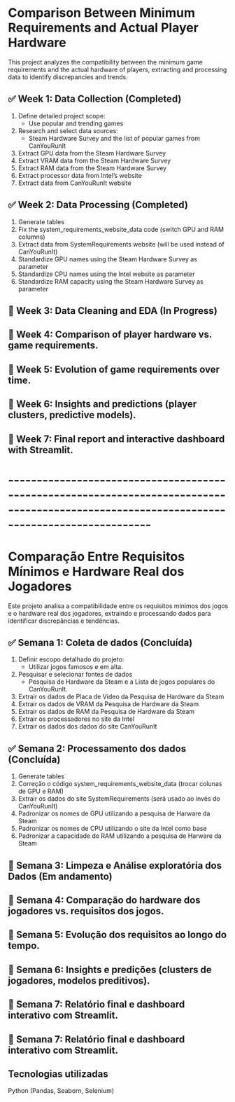 # Comparison Between Minimum Requirements and Actual Player Hardware

This project analyzes the compatibility between the minimum game requirements and the actual hardware of players, extracting and processing data to identify discrepancies and trends.

## ✅ Week 1: Data Collection (Completed)
1. Define detailed project scope:
    - Use popular and trending games
2. Research and select data sources:
    - Steam Hardware Survey and the list of popular games from CanYouRunIt
3. Extract GPU data from the Steam Hardware Survey
4. Extract VRAM data from the Steam Hardware Survey
5. Extract RAM data from the Steam Hardware Survey
6. Extract processor data from Intel’s website
7. Extract data from CanYouRunIt website

## ✅ Week 2: Data Processing (Completed)
1. Generate tables
2. Fix the system_requirements_website_data code (switch GPU and RAM columns)
3. Extract data from SystemRequirements website (will be used instead of CanYouRunIt)
5. Standardize GPU names using the Steam Hardware Survey as parameter
4. Standardize CPU names using the Intel website as parameter
6. Standardize RAM capacity using the Steam Hardware Survey as parameter

## 🔄 Week 3: Data Cleaning and EDA (In Progress)

## 🔄 Week 4: Comparison of player hardware vs. game requirements.

## 🔄 Week 5: Evolution of game requirements over time.

## 🔄 Week 6: Insights and predictions (player clusters, predictive models).

## 🔄 Week 7: Final report and interactive dashboard with Streamlit.

# -------------------------------------------------------------------------------------------------------------------------------------------

# Comparação Entre Requisitos Mínimos e Hardware Real dos Jogadores

Este projeto analisa a compatibilidade entre os requisitos mínimos dos jogos e o hardware real dos jogadores, extraindo e processando dados para identificar discrepâncias e tendências.

## ✅ Semana 1: Coleta de dados (Concluída)
1. Definir escopo detalhado do projeto:
    - Utilizar jogos famosos e em alta.
2. Pesquisar e selecionar fontes de dados
    - Pesquisa de Hardware da Steam e a Lista de jogos populares do CanYouRunIt.
3. Extrair os dados de Placa de Vídeo da Pesquisa de Hardware da Steam
4. Extrair os dados de VRAM da Pesquisa de Hardware da Steam
5. Extrair os dados de RAM da Pesquisa de Hardware da Steam
6. Extrair os processadores no site da Intel
7. Extrair os dados dos dados do site CanYouRunIt

## ✅ Semana 2: Processamento dos dados (Concluída)

1. Generate tables
2. Correção o código system_requirements_website_data (trocar colunas de GPU e RAM)
3. Extrair os dados do site SystemRequirements (será usado ao invés do CanYouRunIt)
5. Padronizar os nomes de GPU utilizando a pesquisa de Harware da Steam
4. Padronizar os nomes de CPU utilizando o site da Intel como base
6. Padronizar a capacidade de RAM utilizando a pesquisa de Harware da Steam
 
## 🔄 Semana 3: Limpeza e Análise exploratória dos Dados (Em andamento)

## 🔄 Semana 4: Comparação do hardware dos jogadores vs. requisitos dos jogos.

## 🔄 Semana 5: Evolução dos requisitos ao longo do tempo.

## 🔄 Semana 6: Insights e predições (clusters de jogadores, modelos preditivos).

## 🔄 Semana 7: Relatório final e dashboard interativo com Streamlit.

## 🔄 Semana 7: Relatório final e dashboard interativo com Streamlit.

## Tecnologias utilizadas

Python (Pandas, Seaborn, Selenium)